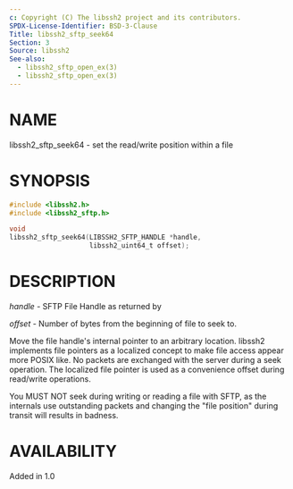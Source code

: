 ```yaml
---
c: Copyright (C) The libssh2 project and its contributors.
SPDX-License-Identifier: BSD-3-Clause
Title: libssh2_sftp_seek64
Section: 3
Source: libssh2
See-also:
  - libssh2_sftp_open_ex(3)
  - libssh2_sftp_open_ex(3)
---
```


# NAME

libssh2_sftp_seek64 - set the read/write position within a file

# SYNOPSIS

~~~c
#include <libssh2.h>
#include <libssh2_sftp.h>

void
libssh2_sftp_seek64(LIBSSH2_SFTP_HANDLE *handle,
                    libssh2_uint64_t offset);
~~~

# DESCRIPTION

*handle* - SFTP File Handle as returned by

*offset* - Number of bytes from the beginning of file to seek to.

Move the file handle's internal pointer to an arbitrary location. libssh2
implements file pointers as a localized concept to make file access appear
more POSIX like. No packets are exchanged with the server during a seek
operation. The localized file pointer is used as a convenience offset during
read/write operations.

You MUST NOT seek during writing or reading a file with SFTP, as the internals
use outstanding packets and changing the "file position" during transit will
results in badness.

# AVAILABILITY

Added in 1.0
